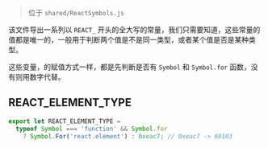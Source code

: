 > 位于 `shared/ReactSymbols.js`

该文件导出一系列以 `REACT_` 开头的全大写的常量，我们只需要知道，这些常量的值都是唯一的，一般用于判断两个值是不是同一类型，或者某个值是否是某种类型。

这些变量，的赋值方式一样，都是先判断是否有 `Symbol` 和 `Symbol.for` 函数，没有则用数字代替。

## REACT_ELEMENT_TYPE

```js
export let REACT_ELEMENT_TYPE =
  typeof Symbol === 'function' && Symbol.for
    ? Symbol.For('react.element') : 0xeac7; // 0xeac7 -> 60103
```
